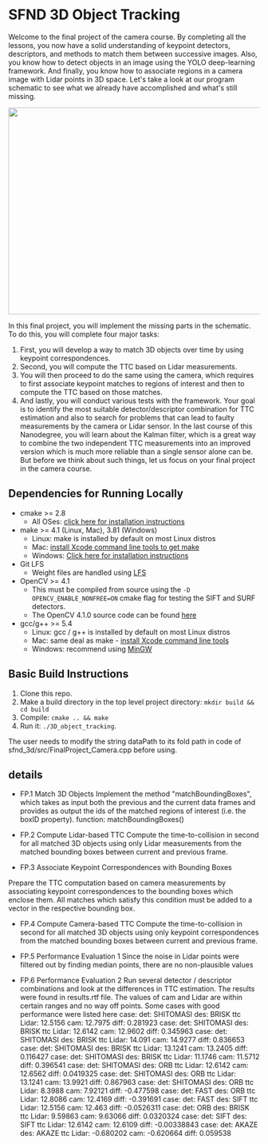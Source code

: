 # SFND 3D Object Tracking

Welcome to the final project of the camera course. By completing all the lessons, you now have a solid understanding of keypoint detectors, descriptors, and methods to match them between successive images. Also, you know how to detect objects in an image using the YOLO deep-learning framework. And finally, you know how to associate regions in a camera image with Lidar points in 3D space. Let's take a look at our program schematic to see what we already have accomplished and what's still missing.

<img src="images/course_code_structure.png" width="779" height="414" />

In this final project, you will implement the missing parts in the schematic. To do this, you will complete four major tasks: 
1. First, you will develop a way to match 3D objects over time by using keypoint correspondences. 
2. Second, you will compute the TTC based on Lidar measurements. 
3. You will then proceed to do the same using the camera, which requires to first associate keypoint matches to regions of interest and then to compute the TTC based on those matches. 
4. And lastly, you will conduct various tests with the framework. Your goal is to identify the most suitable detector/descriptor combination for TTC estimation and also to search for problems that can lead to faulty measurements by the camera or Lidar sensor. In the last course of this Nanodegree, you will learn about the Kalman filter, which is a great way to combine the two independent TTC measurements into an improved version which is much more reliable than a single sensor alone can be. But before we think about such things, let us focus on your final project in the camera course. 

## Dependencies for Running Locally
* cmake >= 2.8
  * All OSes: [click here for installation instructions](https://cmake.org/install/)
* make >= 4.1 (Linux, Mac), 3.81 (Windows)
  * Linux: make is installed by default on most Linux distros
  * Mac: [install Xcode command line tools to get make](https://developer.apple.com/xcode/features/)
  * Windows: [Click here for installation instructions](http://gnuwin32.sourceforge.net/packages/make.htm)
* Git LFS
  * Weight files are handled using [LFS](https://git-lfs.github.com/)
* OpenCV >= 4.1
  * This must be compiled from source using the `-D OPENCV_ENABLE_NONFREE=ON` cmake flag for testing the SIFT and SURF detectors.
  * The OpenCV 4.1.0 source code can be found [here](https://github.com/opencv/opencv/tree/4.1.0)
* gcc/g++ >= 5.4
  * Linux: gcc / g++ is installed by default on most Linux distros
  * Mac: same deal as make - [install Xcode command line tools](https://developer.apple.com/xcode/features/)
  * Windows: recommend using [MinGW](http://www.mingw.org/)

## Basic Build Instructions

1. Clone this repo.
2. Make a build directory in the top level project directory: `mkdir build && cd build`
3. Compile: `cmake .. && make`
4. Run it: `./3D_object_tracking`.

The user needs to modify the string dataPath to its fold path in code of sfnd_3d/src/FinalProject_Camera.cpp before using.


## details 

* FP.1 Match 3D Objects
Implement the method "matchBoundingBoxes", which takes as input both the previous and the current data frames and provides as output the ids of the matched regions of interest (i.e. the boxID property).
function: matchBoundingBoxes()

* FP.2 Compute Lidar-based TTC
Compute the time-to-collision in second for all matched 3D objects using only Lidar measurements from the matched bounding boxes between current and previous frame.

* FP.3 Associate Keypoint Correspondences with Bounding Boxes

Prepare the TTC computation based on camera measurements by associating keypoint correspondences to the bounding boxes which enclose them. All matches which satisfy this condition must be added to a vector in the respective bounding box.

* FP.4 Compute Camera-based TTC
Compute the time-to-collision in second for all matched 3D objects using only keypoint correspondences from the matched bounding boxes between current and previous frame.

* FP.5 Performance Evaluation 1
Since the noise in Lidar points were filtered out by finding median points, there are no non-plausible values

* FP.6 Performance Evaluation 2
Run several detector / descriptor combinations and look at the differences in TTC estimation. 
The results were found in results.rtf file. 
The values of cam and Lidar are within certain ranges and no way off points.
Some cases with good performance were listed here
case:   det: SHITOMASI des: BRISK  ttc Lidar: 12.5156 cam: 12.7975 diff: 0.281923
case:   det: SHITOMASI des: BRISK  ttc Lidar: 12.6142 cam: 12.9602 diff: 0.345963
case:   det: SHITOMASI des: BRISK  ttc Lidar: 14.091 cam: 14.9277 diff: 0.836653
case:   det: SHITOMASI des: BRISK  ttc Lidar: 13.1241 cam: 13.2405 diff: 0.116427
case:   det: SHITOMASI des: BRISK  ttc Lidar: 11.1746 cam: 11.5712 diff: 0.396541
case:   det: SHITOMASI des: ORB  ttc Lidar: 12.6142 cam: 12.6562 diff: 0.0419325
case:   det: SHITOMASI des: ORB  ttc Lidar: 13.1241 cam: 13.9921 diff: 0.867963
case:   det: SHITOMASI des: ORB  ttc Lidar: 8.3988 cam: 7.92121 diff: -0.477598
case:   det: FAST des: ORB  ttc Lidar: 12.8086 cam: 12.4169 diff: -0.391691
case:   det: FAST des: SIFT  ttc Lidar: 12.5156 cam: 12.463 diff: -0.0526311
case:   det: ORB des: BRISK  ttc Lidar: 9.59863 cam: 9.63066 diff: 0.0320324
case:   det: SIFT des: SIFT  ttc Lidar: 12.6142 cam: 12.6109 diff: -0.00338843
case:   det: AKAZE des: AKAZE  ttc Lidar: -0.680202 cam: -0.620664 diff: 0.059538





